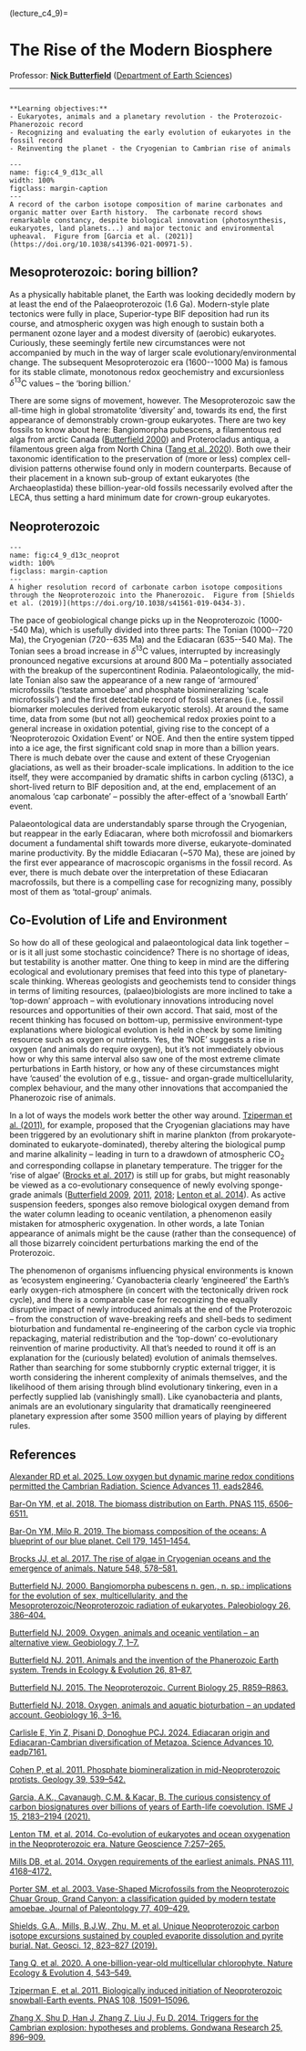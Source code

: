 (lecture_c4_9)=
# The Rise of the Modern Biosphere

Professor: **[Nick Butterfield](mailto:njb1005@cam.ac.uk)** ([Department of Earth Sciences](https://esc.cam.ac.uk))

---

```{highlights}

**Learning objectives:**
- Eukaryotes, animals and a planetary revolution - the Proterozoic-Phanerozoic record
- Recognizing and evaluating the early evolution of eukaryotes in the fossil record
- Reinventing the planet - the Cryogenian to Cambrian rise of animals 

```

```{figure} ./figures/d13c_all.jpeg
---
name: fig:c4_9_d13c_all
width: 100%
figclass: margin-caption
---
A record of the carbon isotope composition of marine carbonates and organic matter over Earth history.  The carbonate record shows remarkable constancy, despite biological innovation (photosynthesis, eukaryotes, land planets...) and major tectonic and environmental upheaval.  Figure from [Garcia et al. (2021)](https://doi.org/10.1038/s41396-021-00971-5).
```


## Mesoproterozoic: boring billion?
As a physically habitable planet, the Earth was looking decidedly modern by at least the end of the Palaeoproterozoic (1.6 Ga).  Modern-style plate tectonics were fully in place, Superior-type BIF deposition had run its course, and atmospheric oxygen was high enough to sustain both a permanent ozone layer and a modest diversity of (aerobic) eukaryotes.  Curiously, these seemingly fertile new circumstances were not accompanied by much in the way of larger scale evolutionary/environmental change.  The subsequent Mesoproterozoic era (1600--1000 Ma) is famous for its stable climate, monotonous redox geochemistry and excursionless $\delta^{13}$C values – the ‘boring billion.’

There are some signs of movement, however.  The Mesoproterozoic saw the all-time high in global stromatolite ‘diversity’ and, towards its end, the first appearance of demonstrably crown-group eukaryotes.  There are two key fossils to know about here:  Bangiomorpha pubescens, a filamentous red alga from arctic Canada ([Butterfield 2000](https://doi.org/10.1666/0094-8373(2000)0262.0.CO;2)) and Proterocladus antiqua, a filamentous green alga from North China ([Tang et al. 2020](https://doi.org/10.1038/s41559-020-1122-9)).  Both owe their taxonomic identification to the preservation of (more or less) complex cell-division patterns otherwise found only in modern counterparts.  Because of their placement in a known sub-group of extant eukaryotes (the Archaeoplastida) these billion-year-old fossils necessarily evolved after the LECA, thus setting a hard minimum date for crown-group eukaryotes. 

## Neoproterozoic

```{figure} ./figures/d13c_neoprot.png
---
name: fig:c4_9_d13c_neoprot
width: 100%
figclass: margin-caption
---
A higher resolution record of carbonate carbon isotope compositions through the Neoproterozoic into the Phanerozoic.  Figure from [Shields et al. (2019)](https://doi.org/10.1038/s41561-019-0434-3).
```

The pace of geobiological change picks up in the Neoproterozoic (1000--540 Ma), which is usefully divided into three parts:  The Tonian (1000--720 Ma), the Cryogenian (720--635 Ma) and the Ediacaran (635--540 Ma).  The Tonian sees a broad increase in $\delta^{13}$C values, interrupted by increasingly pronounced negative excursions at around 800 Ma – potentially associated with the breakup of the supercontinent Rodinia.  Palaeontologically, the mid-late Tonian also saw the appearance of a new range of ‘armoured’ microfossils (‘testate amoebae’ and phosphate biomineralizing ‘scale microfossils’) and the first detectable record of fossil steranes (i.e., fossil biomarker molecules derived from eukaryotic sterols).  At around the same time, data from some (but not all) geochemical redox proxies point to a general increase in oxidation potential, giving rise to the concept of a ‘Neoproterozoic Oxidation Event’ or NOE.  And then the entire system tipped into a ice age, the first significant cold snap in more than a billion years.  There is much debate over the cause and extent of these Cryogenian glaciations, as well as their broader-scale implications.  In addition to the ice itself, they were accompanied by dramatic shifts in carbon cycling (δ13C), a short-lived return to BIF deposition and, at the end, emplacement of an anomalous ‘cap carbonate’ – possibly the after-effect of a ‘snowball Earth’ event.  

Palaeontological data are understandably sparse through the Cryogenian, but reappear in the early Ediacaran, where both microfossil and biomarkers document a fundamental shift towards more diverse, eukaryote-dominated marine productivity.  By the middle Ediacaran (~570 Ma), these are joined by the first ever appearance of macroscopic organisms in the fossil record.  As ever, there is much debate over the interpretation of these Ediacaran macrofossils, but there is a compelling case for recognizing many, possibly most of them as ‘total-group’ animals.  

## Co-Evolution of Life and Environment
So how do all of these geological and palaeontological data link together – or is it all just some stochastic coincidence?  There is no shortage of ideas, but testability is another matter.  One thing to keep in mind are the differing ecological and evolutionary premises that feed into this type of planetary-scale thinking.  Whereas geologists and geochemists tend to consider things in terms of limiting resources, (palaeo)biologists are more inclined to take a ‘top-down’ approach – with evolutionary innovations introducing novel resources and opportunities of their own accord.  That said, most of the recent thinking has focused on bottom-up, permissive environment-type explanations where biological evolution is held in check by some limiting resource such as oxygen or nutrients.  Yes, the ‘NOE’ suggests a rise in oxygen (and animals do require oxygen), but it’s not immediately obvious how or why this same interval also saw one of the most extreme climate perturbations in Earth history, or how any of these circumstances might have ‘caused’ the evolution of e.g., tissue- and organ-grade multicellularity, complex behaviour, and the many other innovations that accompanied the Phanerozoic rise of animals.  

In a lot of ways the models work better the other way around.  [Tziperman et al. (2011)](https://doi.org/10.1073/pnas.1016361108), for example, proposed that the Cryogenian glaciations may have been triggered by an evolutionary shift in marine plankton (from prokaryote-dominated to eukaryote-dominated), thereby altering the biological pump and marine alkalinity – leading in turn to a drawdown of atmospheric CO<sub>2</sub> and corresponding collapse in planetary temperature.  The trigger for the ‘rise of algae’ ([Brocks et al. 2017](https://doi.org/10.1038/nature23457)) is still up for grabs, but might reasonably be viewed as a co-evolutionary consequence of newly evolving sponge-grade animals ([Butterfield 2009](https://doi.org/10.1111/j.1472-4669.2009.00188.x), [2011](https://doi.org/10.1016/j.tree.2010.11.012), [2018](https://doi.org/10.1111/gbi.12267); [Lenton et al. 2014](https://doi.org/10.1038/ngeo2108)).  As active suspension feeders, sponges also remove biological oxygen demand from the water column leading to oceanic ventilation, a phenomenon easily mistaken for atmospheric oxygenation.  In other words, a late Tonian appearance of animals might be the cause (rather than the consequence) of all those bizarrely coincident perturbations marking the end of the Proterozoic. 

The phenomenon of organisms influencing physical environments is known as ‘ecosystem engineering.’  Cyanobacteria clearly ‘engineered’ the Earth’s early oxygen-rich atmosphere (in concert with the tectonically driven rock cycle), and there is a comparable case for recognizing the equally disruptive impact of newly introduced animals at the end of the Proterozoic – from the construction of wave-breaking reefs and shell-beds to sediment bioturbation and fundamental re-engineering of the carbon cycle via trophic repackaging, material redistribution and the ‘top-down’ co-evolutionary reinvention of marine productivity.  All that’s needed to round it off is an explanation for the (curiously belated) evolution of animals themselves.  Rather than searching for some stubbornly cryptic external trigger, it is worth considering the inherent complexity of animals themselves, and the likelihood of them arising through blind evolutionary tinkering, even in a perfectly supplied lab (vanishingly small).  Like cyanobacteria and plants, animals are an evolutionary singularity that dramatically reengineered planetary expression after some 3500 million years of playing by different rules.           

## References

[Alexander RD et al. 2025. Low oxygen but dynamic marine redox conditions permitted the Cambrian Radiation. Science Advances 11, eads2846.](https://doi.org/10.1126/sciadv.ads2846)

[Bar-On YM, et al. 2018. The biomass distribution on Earth. PNAS 115, 6506–6511.](https://doi.org/10.1073/pnas.1711842115)

[Bar-On YM, Milo R. 2019. The biomass composition of the oceans: A blueprint of our blue planet. Cell 179, 1451–1454.](https://doi.org/10.1016/j.cell.2019.11.018)

[Brocks JJ, et al. 2017. The rise of algae in Cryogenian oceans and the emergence of animals. Nature 548, 578–581.](https://doi.org/10.1038/nature23457)

[Butterfield NJ. 2000. Bangiomorpha pubescens n. gen., n. sp.: implications for the evolution of sex, multicellularity, and the Mesoproterozoic/Neoproterozoic radiation of eukaryotes. Paleobiology 26, 386–404.](https://doi.org/10.1666/0094-8373(2000)0262.0.CO;2)

[Butterfield NJ. 2009. Oxygen, animals and oceanic ventilation – an alternative view. Geobiology 7, 1–7.](https://doi.org/10.1111/j.1472-4669.2009.00188.x)

[Butterfield NJ. 2011. Animals and the invention of the Phanerozoic Earth system. Trends in Ecology & Evolution 26, 81–87.](https://doi.org/10.1016/j.tree.2010.11.012)

[Butterfield NJ. 2015. The Neoproterozoic. Current Biology 25, R859–R863.](https://doi.org/10.1016/j.cub.2015.07.021)

[Butterfield NJ. 2018. Oxygen, animals and aquatic bioturbation – an updated account. Geobiology 16, 3–16.](https://doi.org/10.1111/gbi.12267)

[Carlisle E, Yin Z, Pisani D, Donoghue PCJ. 2024. Ediacaran origin and Ediacaran-Cambrian diversification of Metazoa. Science Advances 10, eadp7161.](https://doi.org/10.1126/sciadv.adp7161)

[Cohen P, et al. 2011. Phosphate biomineralization in mid-Neoproterozoic protists. Geology 39, 539–542.](https://doi.org/10.1038/s41396-021-00971-5)

[Garcia, A.K., Cavanaugh, C.M. & Kacar, B. The curious consistency of carbon biosignatures over billions of years of Earth-life coevolution. ISME J 15, 2183–2194 (2021).]()

[Lenton TM, et al. 2014. Co-evolution of eukaryotes and ocean oxygenation in the Neoproterozoic era. Nature Geoscience 7:257–265.](https://doi.org/10.1038/ngeo2108)

[Mills DB, et al. 2014. Oxygen requirements of the earliest animals. PNAS 111, 4168–4172.](https://doi.org/10.1073/pnas.1400547111)

[Porter SM, et al. 2003. Vase-Shaped Microfossils from the Neoproterozoic Chuar Group, Grand Canyon: a classification guided by modern testate amoebae. Journal of Paleontology 77, 409–429.](https://doi.org/10.1666/0022-3360(2003)077<0409:VMFTNC>2.0.CO;2 )

[Shields, G.A., Mills, B.J.W., Zhu, M. et al. Unique Neoproterozoic carbon isotope excursions sustained by coupled evaporite dissolution and pyrite burial. Nat. Geosci. 12, 823–827 (2019).](https://doi.org/10.1038/s41561-019-0434-3)

[Tang Q, et al. 2020. A one-billion-year-old multicellular chlorophyte. Nature Ecology & Evolution 4, 543–549.](https://doi.org/10.1038/s41559-020-1122-9)

[Tziperman E, et al. 2011. Biologically induced initiation of Neoproterozoic snowball-Earth events. PNAS 108, 15091–15096.](https://doi.org/10.1073/pnas.1016361108)

[Zhang X, Shu D, Han J, Zhang Z, Liu J, Fu D. 2014. Triggers for the Cambrian explosion: hypotheses and problems. Gondwana Research 25, 896–909.](https://doi.org/10.1016/j.gr.2013.06.001)

